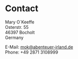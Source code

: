 # Contact

Mary O´Keeffe  
Osterstr. 55  
46397 Bocholt  
Germany

E-Mail: <mok@abenteuer-irland.de>  
Phone: +49 2871 3108999